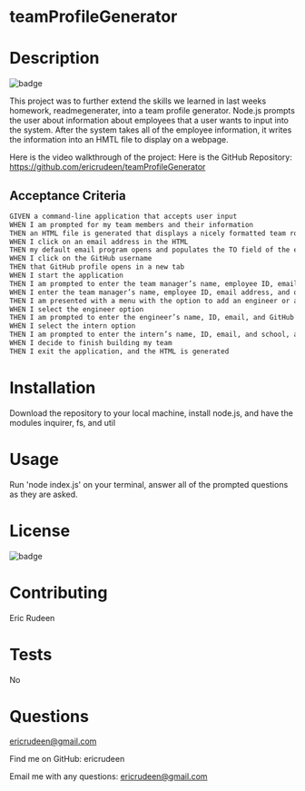 # teamProfileGenerator

# Description

![badge](https://img.shields.io/badge/license-MIT-blue)

This project was to further extend the skills we learned in last weeks homework, readmegenerater, into a team profile generator. Node.js prompts the user about information about employees that a user wants to input into the system. After the system takes all of the employee information, it writes the information into an HMTL file to display on a webpage. 

Here is the video walkthrough of the project: 
Here is the GitHub Repository: https://github.com/ericrudeen/teamProfileGenerator

## Acceptance Criteria

```md
GIVEN a command-line application that accepts user input
WHEN I am prompted for my team members and their information
THEN an HTML file is generated that displays a nicely formatted team roster based on user input
WHEN I click on an email address in the HTML
THEN my default email program opens and populates the TO field of the email with the address
WHEN I click on the GitHub username
THEN that GitHub profile opens in a new tab
WHEN I start the application
THEN I am prompted to enter the team manager’s name, employee ID, email address, and office number
WHEN I enter the team manager’s name, employee ID, email address, and office number
THEN I am presented with a menu with the option to add an engineer or an intern or to finish building my team
WHEN I select the engineer option
THEN I am prompted to enter the engineer’s name, ID, email, and GitHub username, and I am taken back to the menu
WHEN I select the intern option
THEN I am prompted to enter the intern’s name, ID, email, and school, and I am taken back to the menu
WHEN I decide to finish building my team
THEN I exit the application, and the HTML is generated
```

# Installation

Download the repository to your local machine, install node.js, and have the modules inquirer, fs, and util

# Usage

Run 'node index.js' on your terminal, answer all of the prompted questions as they are asked.

# License
![badge](https://img.shields.io/badge/license-MIT-blue)

# Contributing
Eric Rudeen

# Tests
No

# Questions
ericrudeen@gmail.com

Find me on GitHub: ericrudeen

Email me with any questions: ericrudeen@gmail.com